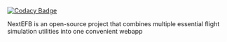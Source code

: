
[![Codacy Badge](https://api.codacy.com/project/badge/Grade/42ead040eba3462ea46ffee6c52905cc)](https://app.codacy.com/gh/WillBarouch/NextEFB-MSFS?utm_source=github.com&utm_medium=referral&utm_content=WillBarouch/NextEFB-MSFS&utm_campaign=Badge_Grade_Settings)

NextEFB is an open-source project that combines multiple essential flight simulation utilities into one convenient webapp